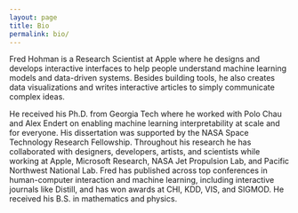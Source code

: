 ```yaml
---
layout: page
title: Bio
permalink: bio/
---
```


Fred Hohman is a Research Scientist at Apple where he designs and develops interactive interfaces to help people understand machine learning models and data-driven systems. Besides building tools, he also creates data visualizations and writes interactive articles to simply communicate complex ideas.

He received his Ph.D. from Georgia Tech where he worked with Polo Chau and Alex Endert on enabling machine learning interpretability at scale and for everyone. His dissertation was supported by the NASA Space Technology Research Fellowship. Throughout his research he has collaborated with designers, developers, artists, and scientists while working at Apple, Microsoft Research, NASA Jet Propulsion Lab, and Pacific Northwest National Lab. Fred has published across top conferences in human-computer interaction and machine learning, including interactive journals like Distill, and has won awards at CHI, KDD, VIS, and SIGMOD. He received his B.S. in mathematics and physics.
